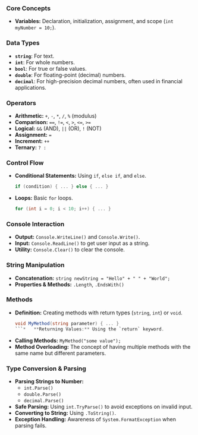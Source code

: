 
### **Core Concepts**
*   **Variables:** Declaration, initialization, assignment, and scope (`int myNumber = 10;`).

### **Data Types**
*   **`string`**: For text.
*   **`int`**: For whole numbers.
*   **`bool`**: For true or false values.
*   **`double`**: For floating-point (decimal) numbers.
*   **`decimal`**: For high-precision decimal numbers, often used in financial applications.

### **Operators**
*   **Arithmetic:** `+`, `-`, `*`, `/`, `%` (modulus)
*   **Comparison:** `==`, `!=`, `<`, `>`, `<=`, `>=`
*   **Logical:** `&&` (AND), `||` (OR), `!` (NOT)
*   **Assignment:** `=`
*   **Increment:** `++`
*   **Ternary:** `? :`

### **Control Flow**
*   **Conditional Statements:** Using `if`, `else if`, and `else`.
    ```csharp
    if (condition) { ... } else { ... }
    ```
*   **Loops:** Basic `for` loops.
    ```csharp
    for (int i = 0; i < 10; i++) { ... }
    ```

### **Console Interaction**
*   **Output:** `Console.WriteLine()` and `Console.Write()`.
*   **Input:** `Console.ReadLine()` to get user input as a string.
*   **Utility:** `Console.Clear()` to clear the console.

### **String Manipulation**
*   **Concatenation:** `string newString = "Hello" + " " + "World";`
*   **Properties & Methods:** `.Length`, `.EndsWith()`

### **Methods**
*   **Definition:** Creating methods with return types (`string`, `int`) or `void`.
    ```csharp
    void MyMethod(string parameter) { ... }
    ```*   **Returning Values:** Using the `return` keyword.
*   **Calling Methods:** `MyMethod("some value");`
*   **Method Overloading:** The concept of having multiple methods with the same name but different parameters.

### **Type Conversion & Parsing**
*   **Parsing Strings to Number:**
    *   `int.Parse()`
    *   `double.Parse()`
    *   `decimal.Parse()`
*   **Safe Parsing:** Using `int.TryParse()` to avoid exceptions on invalid input.
*   **Converting to String:** Using `.ToString()`.
*   **Exception Handling:** Awareness of `System.FormatException` when parsing fails.
